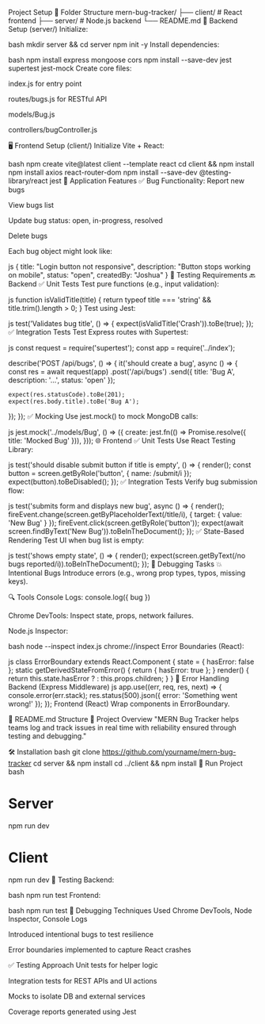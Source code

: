 Project Setup
📁 Folder Structure
mern-bug-tracker/
├── client/        # React frontend
├── server/        # Node.js backend
└── README.md
🔧 Backend Setup (server/)
Initialize:

bash
mkdir server && cd server
npm init -y
Install dependencies:

bash
npm install express mongoose cors
npm install --save-dev jest supertest jest-mock
Create core files:

index.js for entry point

routes/bugs.js for RESTful API

models/Bug.js

controllers/bugController.js

🖥️ Frontend Setup (client/)
Initialize Vite + React:

bash
npm create vite@latest client --template react
cd client && npm install
npm install axios react-router-dom
npm install --save-dev @testing-library/react jest
🐞 Application Features
✅ Bug Functionality:
Report new bugs

View bugs list

Update bug status: open, in-progress, resolved

Delete bugs

Each bug object might look like:

js
{
  title: "Login button not responsive",
  description: "Button stops working on mobile",
  status: "open",
  createdBy: "Joshua"
}
🧪 Testing Requirements
🔙 Backend
✅ Unit Tests
Test pure functions (e.g., input validation):

js
function isValidTitle(title) {
  return typeof title === 'string' && title.trim().length > 0;
}
Test using Jest:

js
test('Validates bug title', () => {
  expect(isValidTitle('Crash')).toBe(true);
});
✅ Integration Tests
Test Express routes with Supertest:

js
const request = require('supertest');
const app = require('../index');

describe('POST /api/bugs', () => {
  it('should create a bug', async () => {
    const res = await request(app)
      .post('/api/bugs')
      .send({ title: 'Bug A', description: '...', status: 'open' });

    expect(res.statusCode).toBe(201);
    expect(res.body.title).toBe('Bug A');
  });
});
✅ Mocking
Use jest.mock() to mock MongoDB calls:

js
jest.mock('../models/Bug', () => ({
  create: jest.fn(() => Promise.resolve({ title: 'Mocked Bug' })),
}));
🌐 Frontend
✅ Unit Tests
Use React Testing Library:

js
test('should disable submit button if title is empty', () => {
  render(<BugForm />);
  const button = screen.getByRole('button', { name: /submit/i });
  expect(button).toBeDisabled();
});
✅ Integration Tests
Verify bug submission flow:

js
test('submits form and displays new bug', async () => {
  render(<BugForm />);
  fireEvent.change(screen.getByPlaceholderText(/title/i), { target: { value: 'New Bug' } });
  fireEvent.click(screen.getByRole('button'));
  expect(await screen.findByText('New Bug')).toBeInTheDocument();
});
✅ State-Based Rendering
Test UI when bug list is empty:

js
test('shows empty state', () => {
  render(<BugList bugs={[]} />);
  expect(screen.getByText(/no bugs reported/i)).toBeInTheDocument();
});
🧹 Debugging Tasks
💥 Intentional Bugs
Introduce errors (e.g., wrong prop types, typos, missing keys).

🔍 Tools
Console Logs: console.log({ bug })

Chrome DevTools: Inspect state, props, network failures.

Node.js Inspector:

bash
node --inspect index.js
chrome://inspect
Error Boundaries (React):

js
class ErrorBoundary extends React.Component {
  state = { hasError: false };
  static getDerivedStateFromError() { return { hasError: true }; }
  render() { return this.state.hasError ? <Fallback /> : this.props.children; }
}
🚨 Error Handling
Backend (Express Middleware)
js
app.use((err, req, res, next) => {
  console.error(err.stack);
  res.status(500).json({ error: 'Something went wrong!' });
});
Frontend (React)
Wrap components in ErrorBoundary.

📄 README.md Structure
🧭 Project Overview
"MERN Bug Tracker helps teams log and track issues in real time with reliability ensured through testing and debugging."

🛠️ Installation
bash
git clone https://github.com/yourname/mern-bug-tracker
cd server && npm install
cd ../client && npm install
🚀 Run Project
bash
# Server
npm run dev

# Client
npm run dev
🧪 Testing
Backend:

bash
npm run test
Frontend:

bash
npm run test
🧠 Debugging Techniques
Used Chrome DevTools, Node Inspector, Console Logs

Introduced intentional bugs to test resilience

Error boundaries implemented to capture React crashes

✅ Testing Approach
Unit tests for helper logic

Integration tests for REST APIs and UI actions

Mocks to isolate DB and external services

Coverage reports generated using Jest
